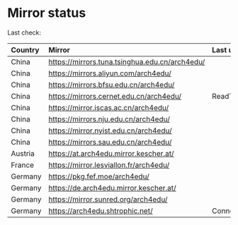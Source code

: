 <script src="./time.js"></script>
# Mirror status
Last check: <script type="text/javascript">localize(1755283046.4710379);</script>

|Country|Mirror|Last update|
|:------|:-----|:----------|
|China|https://mirrors.tuna.tsinghua.edu.cn/arch4edu/|<script type="text/javascript">localize(1755240518);</script>|
|China|https://mirrors.aliyun.com/arch4edu/|<script type="text/javascript">localize(1755240518);</script>|
|China|https://mirrors.bfsu.edu.cn/arch4edu/|<script type="text/javascript">localize(1755240518);</script>|
|China|https://mirrors.cernet.edu.cn/arch4edu/|ReadTimeout|
|China|https://mirror.iscas.ac.cn/arch4edu/|<script type="text/javascript">localize(1755240518);</script>|
|China|https://mirrors.nju.edu.cn/arch4edu/|<script type="text/javascript">localize(1755197383);</script>|
|China|https://mirror.nyist.edu.cn/arch4edu/|<script type="text/javascript">localize(1755240518);</script>|
|China|https://mirrors.sau.edu.cn/arch4edu/|<script type="text/javascript">localize(1755110829);</script>|
|Austria|https://at.arch4edu.mirror.kescher.at/|<script type="text/javascript">localize(1755240518);</script>|
|France|https://mirror.lesviallon.fr/arch4edu/|<script type="text/javascript">localize(1755240518);</script>|
|Germany|https://pkg.fef.moe/arch4edu/|<script type="text/javascript">localize(1755240518);</script>|
|Germany|https://de.arch4edu.mirror.kescher.at/|<script type="text/javascript">localize(1755240518);</script>|
|Germany|https://mirror.sunred.org/arch4edu/|<script type="text/javascript">localize(1755240518);</script>|
|Germany|https://arch4edu.shtrophic.net/|ConnectionError|

<script src="./tablefilter/tablefilter.js"></script>
<script src="./table.js"></script>